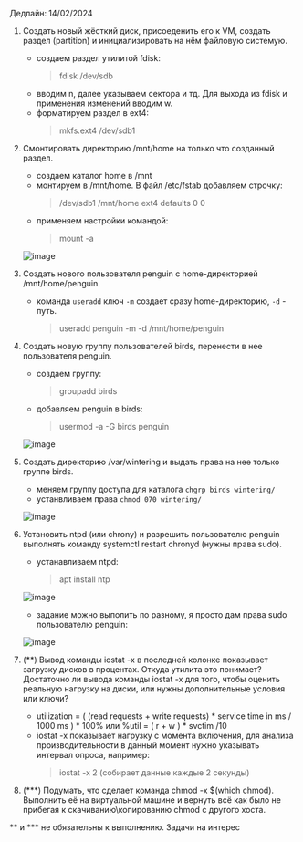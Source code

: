 Дедлайн: 14/02/2024

1. Создать новый жёсткий диск, присоеденить его к VM, создать раздел (partition) и инициализировать на нём файловую системую.
   - создаем раздел утилитой fdisk:
     > fdisk /dev/sdb
   - вводим n, далее указываем сектора и тд. Для выхода из fdisk и применения изменений вводим w.  
   - форматируем раздел в ext4:
     > mkfs.ext4 /dev/sdb1
     
2. Смонтировать директорию /mnt/home на только что созданный раздел.  
   - создаем каталог home в /mnt  
   - монтируем в /mnt/home. В файл /etc/fstab добавляем строчку:
     > /dev/sdb1 /mnt/home ext4 defaults 0 0
   - применяем настройки командой:  
     > mount -a
   
   ![image](https://github.com/tms-dos21-onl/sergey-novik/assets/77771829/aeb88d91-f891-4bc1-894e-76ec877e9d94)
       
     
3. Создать нового пользователя penguin с home-директорией /mnt/home/penguin.  
   - команда `useradd` ключ `-m` создает сразу home-директорию, `-d` - путь.  
     > useradd penguin -m -d /mnt/home/penguin
     
4. Создать новую группу пользователей birds, перенести в нее пользователя penguin.  
   - создаем группу:  
     > groupadd birds
   - добавляем penguin в birds:
     > usermod -a -G birds penguin
   
   ![image](https://github.com/tms-dos21-onl/sergey-novik/assets/77771829/3b565d1a-7ae4-4da8-ad82-33892a767096)  
     
5. Cоздать директорию /var/wintering и выдать права на нее только группе birds.  
   - меняем группу доступа для каталога `chgrp birds wintering/`  
   - устанвливаем права `chmod 070 wintering/`
   
   ![image](https://github.com/tms-dos21-onl/sergey-novik/assets/77771829/c2fe224f-1b49-4c66-8c56-90c142117460)  


   
6. Установить ntpd (или chrony) и разрешить пользователю penguin выполнять команду systemctl restart chronyd (нужны права sudo).
   - устанавливаем ntpd:
     > apt install ntp

   ![image](https://github.com/tms-dos21-onl/sergey-novik/assets/77771829/69b2cbdc-555c-47ff-b7b3-a897a80d7adc)
   
   - задание можно выполить по разному, я просто дам права sudo пользователю penguin:
   
   ![image](https://github.com/tms-dos21-onl/sergey-novik/assets/77771829/2b631bdf-fcab-4dc6-a43d-67cb33cd850e)

     
   
7. (**) Вывод команды iostat -x в последней колонке показывает загрузку дисков в процентах. Откуда утилита это понимает? Достаточно ли вывода команды iostat -x для того, чтобы оценить реальную нагрузку на диски, или нужны дополнительные условия или ключи?  
   - utilization = ( (read requests + write requests) * service time in ms / 1000 ms ) * 100% или %util = ( r + w ) * svctim /10  
   - iostat -x показывает нагрузку с момента включения, для анализа производительности в данный момент нужно указывать интервал опроса, например:  
     > iostat -x 2 (собирает данные каждые 2 секунды)  


9. (***) Подумать, что сделает команда chmod -x $(which chmod). Выполнить её на виртуальной машине и вернуть всё как было не прибегая к скачиванию\копированию chmod с другого хоста.

   
** и *** не обязательны к выполнению. Задачи на интерес
